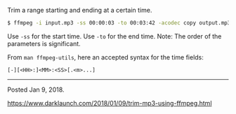 Trim a range starting and ending at a certain time.

```bash
$ ffmpeg -i input.mp3 -ss 00:00:03 -to 00:03:42 -acodec copy output.mp3
```

Use `-ss` for the start time.
Use `-to` for the end time.
Note: The order of the parameters is significant.

From `man ffmpeg-utils`, here an accepted syntax for the time fields:

```
[-][<HH>:]<MM>:<SS>[.<m>...]
```

---

Posted Jan 9, 2018.

https://www.darklaunch.com/2018/01/09/trim-mp3-using-ffmpeg.html